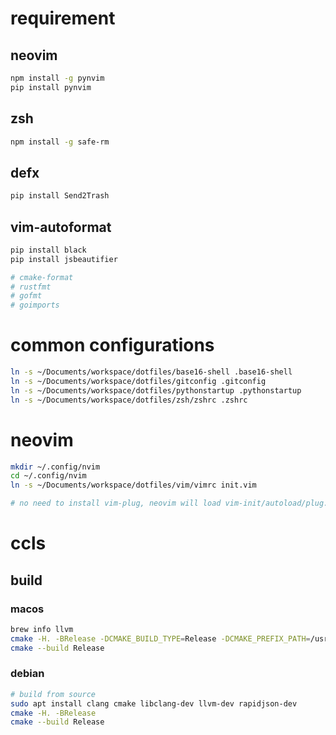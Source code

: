 # requirement
## neovim
```bash
npm install -g pynvim
pip install pynvim
```

## zsh
```bash
npm install -g safe-rm
```

## defx
```bash
pip install Send2Trash
```

## vim-autoformat
```bash
pip install black
pip install jsbeautifier

# cmake-format
# rustfmt
# gofmt
# goimports
```

# common configurations
```bash
ln -s ~/Documents/workspace/dotfiles/base16-shell .base16-shell
ln -s ~/Documents/workspace/dotfiles/gitconfig .gitconfig
ln -s ~/Documents/workspace/dotfiles/pythonstartup .pythonstartup
ln -s ~/Documents/workspace/dotfiles/zsh/zshrc .zshrc
```

# neovim
```bash
mkdir ~/.config/nvim
cd ~/.config/nvim
ln -s ~/Documents/workspace/dotfiles/vim/vimrc init.vim

# no need to install vim-plug, neovim will load vim-init/autoload/plug.vim automatically.
```

# ccls
## build
### macos
```bash
brew info llvm
cmake -H. -BRelease -DCMAKE_BUILD_TYPE=Release -DCMAKE_PREFIX_PATH=/usr/local/Cellar/llvm/<Your Version>/lib/cmake
cmake --build Release
```

### debian
```bash
# build from source
sudo apt install clang cmake libclang-dev llvm-dev rapidjson-dev
cmake -H. -BRelease
cmake --build Release
```

